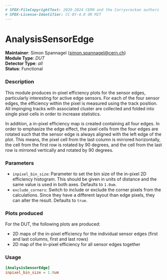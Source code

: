 ```yaml
---
# SPDX-FileCopyrightText: 2020-2024 CERN and the Corryvreckan authors
# SPDX-License-Identifier: CC-BY-4.0 OR MIT
---
```

# AnalysisSensorEdge
**Maintainer**: Simon Spannagel (<simon.spannagel@cern.ch>)  
**Module Type**: *DUT*  
**Detector Type**: *all*  
**Status**: Functional

### Description
This module produces in-pixel efficiency plots for the sensor edges, particularly interesting for active edge sensors.
For each of the four sensor edges, the efficiency within the pixel is measured using the track position.
All impinging tracks with associated cluster are collected and folded into single pixel cells in order to increase statistics.

In addition, a in-pixel efficiency map is created containing all four edges.
In order to emphasize the edge effect, the pixel cells from the four edges are rotated such that the sensor edge is always aligned with the left edge of the plot.
This means, the pixel cell from the last column is mirrored horizontally, the cell from the first row is rotated by 90 degrees, and the cell from the last row is mirrored vertically and rotated by 90 degrees.

### Parameters
* `inpixel_bin_size`: Parameter to set the bin size of the in-pixel 2D efficiency histogram. This should be given in units of distance and the same value is used in both axes. Defaults to `1.0um`.
* `exclude_corners`: Switch to include or exclude the corner pixels from the calculations. Since they have a different layout than edge pixels, they can alter the result. Defaults to `true`.

### Plots produced
For the DUT, the following plots are produced:

* 2D maps of the in-pixel efficiency for the individual sensor edges (first and last columns, first and last rows)
* 2D map of the in-pixel efficiency for all sensor edges together

### Usage
```toml
[AnalysisSensorEdge]
inpixel_bin_size = 1.0um
```
